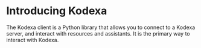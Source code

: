 # Introducing Kodexa

The Kodexa client is a Python library that allows you to connect to a Kodexa server, and interact with resources and
assistants. It is the primary way to interact with Kodexa.
